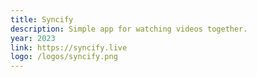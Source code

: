 ```yaml
---
title: Syncify
description: Simple app for watching videos together.
year: 2023
link: https://syncify.live
logo: /logos/syncify.png
---
```

